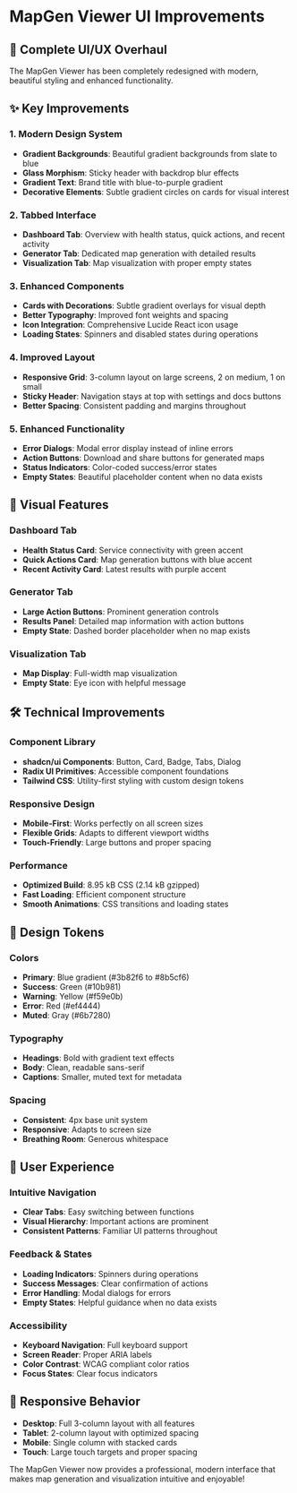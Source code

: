 # MapGen Viewer UI Improvements

## 🎨 **Complete UI/UX Overhaul**

The MapGen Viewer has been completely redesigned with modern, beautiful styling and enhanced functionality.

## ✨ **Key Improvements**

### **1. Modern Design System**

- **Gradient Backgrounds**: Beautiful gradient backgrounds from slate to blue
- **Glass Morphism**: Sticky header with backdrop blur effects
- **Gradient Text**: Brand title with blue-to-purple gradient
- **Decorative Elements**: Subtle gradient circles on cards for visual interest

### **2. Tabbed Interface**

- **Dashboard Tab**: Overview with health status, quick actions, and recent activity
- **Generator Tab**: Dedicated map generation with detailed results
- **Visualization Tab**: Map visualization with proper empty states

### **3. Enhanced Components**

- **Cards with Decorations**: Subtle gradient overlays for visual depth
- **Better Typography**: Improved font weights and spacing
- **Icon Integration**: Comprehensive Lucide React icon usage
- **Loading States**: Spinners and disabled states during operations

### **4. Improved Layout**

- **Responsive Grid**: 3-column layout on large screens, 2 on medium, 1 on small
- **Sticky Header**: Navigation stays at top with settings and docs buttons
- **Better Spacing**: Consistent padding and margins throughout

### **5. Enhanced Functionality**

- **Error Dialogs**: Modal error display instead of inline errors
- **Action Buttons**: Download and share buttons for generated maps
- **Status Indicators**: Color-coded success/error states
- **Empty States**: Beautiful placeholder content when no data exists

## 🎯 **Visual Features**

### **Dashboard Tab**

- **Health Status Card**: Service connectivity with green accent
- **Quick Actions Card**: Map generation buttons with blue accent
- **Recent Activity Card**: Latest results with purple accent

### **Generator Tab**

- **Large Action Buttons**: Prominent generation controls
- **Results Panel**: Detailed map information with action buttons
- **Empty State**: Dashed border placeholder when no map exists

### **Visualization Tab**

- **Map Display**: Full-width map visualization
- **Empty State**: Eye icon with helpful message

## 🛠 **Technical Improvements**

### **Component Library**

- **shadcn/ui Components**: Button, Card, Badge, Tabs, Dialog
- **Radix UI Primitives**: Accessible component foundations
- **Tailwind CSS**: Utility-first styling with custom design tokens

### **Responsive Design**

- **Mobile-First**: Works perfectly on all screen sizes
- **Flexible Grids**: Adapts to different viewport widths
- **Touch-Friendly**: Large buttons and proper spacing

### **Performance**

- **Optimized Build**: 8.95 kB CSS (2.14 kB gzipped)
- **Fast Loading**: Efficient component structure
- **Smooth Animations**: CSS transitions and loading states

## 🎨 **Design Tokens**

### **Colors**

- **Primary**: Blue gradient (#3b82f6 to #8b5cf6)
- **Success**: Green (#10b981)
- **Warning**: Yellow (#f59e0b)
- **Error**: Red (#ef4444)
- **Muted**: Gray (#6b7280)

### **Typography**

- **Headings**: Bold with gradient text effects
- **Body**: Clean, readable sans-serif
- **Captions**: Smaller, muted text for metadata

### **Spacing**

- **Consistent**: 4px base unit system
- **Responsive**: Adapts to screen size
- **Breathing Room**: Generous whitespace

## 🚀 **User Experience**

### **Intuitive Navigation**

- **Clear Tabs**: Easy switching between functions
- **Visual Hierarchy**: Important actions are prominent
- **Consistent Patterns**: Familiar UI patterns throughout

### **Feedback & States**

- **Loading Indicators**: Spinners during operations
- **Success Messages**: Clear confirmation of actions
- **Error Handling**: Modal dialogs for errors
- **Empty States**: Helpful guidance when no data exists

### **Accessibility**

- **Keyboard Navigation**: Full keyboard support
- **Screen Reader**: Proper ARIA labels
- **Color Contrast**: WCAG compliant color ratios
- **Focus States**: Clear focus indicators

## 📱 **Responsive Behavior**

- **Desktop**: Full 3-column layout with all features
- **Tablet**: 2-column layout with optimized spacing
- **Mobile**: Single column with stacked cards
- **Touch**: Large touch targets and proper spacing

The MapGen Viewer now provides a professional, modern interface that makes map generation and visualization intuitive and enjoyable!
